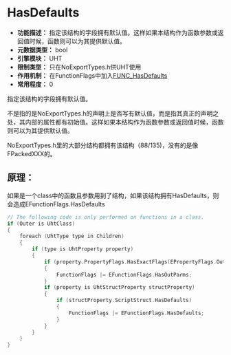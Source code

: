 # HasDefaults

- **功能描述：** 指定该结构的字段拥有默认值。这样如果本结构作为函数参数或返回值时候，函数则可以为其提供默认值。
- **元数据类型：** bool
- **引擎模块：** UHT
- **限制类型：** 只在NoExportTypes.h供UHT使用
- **作用机制：** 在FunctionFlags中加入[FUNC_HasDefaults](../../../Flags/EFunctionFlags/FUNC_HasDefaults.md)
- **常用程度：** 0

指定该结构的字段拥有默认值。

不是指的是NoExportTypes.h的声明上是否写有默认值，而是指其真正的声明之处，其内部的属性都有初始值。这样如果本结构作为函数参数或返回值时候，函数则可以为其提供默认值。

NoExportTypes.h里的大部分结构都拥有该结构（88/135)，没有的是像FPackedXXX的。

## 原理：

如果是一个class中的函数且参数用到了结构，如果该结构拥有HasDefaults，则会造成EFunctionFlags.HasDefaults

```cpp
// The following code is only performed on functions in a class.
if (Outer is UhtClass)
{
	foreach (UhtType type in Children)
	{
		if (type is UhtProperty property)
		{
			if (property.PropertyFlags.HasExactFlags(EPropertyFlags.OutParm | EPropertyFlags.ReturnParm, EPropertyFlags.OutParm))
			{
				FunctionFlags |= EFunctionFlags.HasOutParms;
			}
			if (property is UhtStructProperty structProperty)
			{
				if (structProperty.ScriptStruct.HasDefaults)
				{
					FunctionFlags |= EFunctionFlags.HasDefaults;
				}
			}
		}
	}
}
```